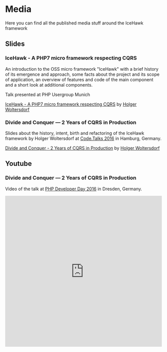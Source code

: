 # Media
 
Here you can find all the published media stuff around the IceHawk framework

## Slides

### IceHawk - A PHP7 micro framework respecting CQRS

An introduction to the OSS micro framework "IceHawk" with a brief history of its emergence and approach, some facts about the project and its scope of application, an overview of features and code of the main component and a short look at additional components.

Talk presented at PHP Usergroup Munich

<script async class="speakerdeck-embed" data-id="acc2f83cacfc4a539e8c62a9712352a2" data-ratio="1.77777777777778" src="//speakerdeck.com/assets/embed.js"></script>

[IceHawk - A PHP7 micro framework respecting CQRS](https://speakerdeck.com/hollodotme/icehawk-a-php7-micro-framework-respecting-cqrs)
by [Holger Woltersdorf](https://speakerdeck.com/hollodotme)

### Divide and Conquer &mdash; 2 Years of CQRS in Production

Slides about the history, intent, birth and refactoring of the IceHawk framework by Holger Woltersdorf at [Code.Talks 2016](https://www.codetalks.de) in Hamburg, Germany.

<script async class="speakerdeck-embed" data-id="a663df7f435c4ffaa9d1fbd2b92d3b29" data-ratio="1.77777777777778" src="//speakerdeck.com/assets/embed.js"></script>

[Divide and Conquer - 2 Years of CQRS in Production](https://speakerdeck.com/hollodotme/divide-and-conquer-2-years-of-cqrs-in-production)
by [Holger Woltersdorf](https://speakerdeck.com/hollodotme)

## Youtube

### Divide and Conquer &mdash; 2 Years of CQRS in Production

Video of the talk at [PHP Developer Day 2016](https://www.move-elevator.de/php-developer-day-2016/) in Dresden, Germany.

<iframe width="100%" height="485" src="https://www.youtube.com/embed/mMmj56IR8Rw" frameborder="0" allowfullscreen></iframe>
